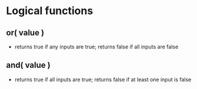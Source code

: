 # Logical functions

## or( value )
- returns true if any inputs are true; returns false if all inputs are false

## and( value )
- returns true if all inputs are true; returns false if at least one input is false